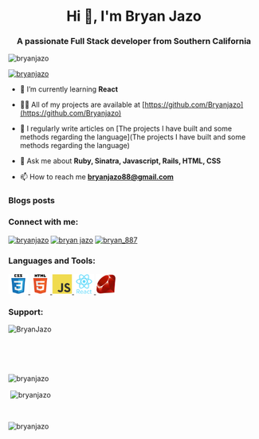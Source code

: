 <h1 align="center">Hi 👋, I'm Bryan Jazo</h1>
<h3 align="center">A passionate Full Stack developer from Southern California</h3>

<p align="left"> <img src="https://komarev.com/ghpvc/?username=bryanjazo&label=Profile%20views&color=0e75b6&style=flat" alt="bryanjazo" /> </p>

<p align="left"> <a href="https://github.com/ryo-ma/github-profile-trophy"><img src="https://github-profile-trophy.vercel.app/?username=bryanjazo" alt="bryanjazo" /></a> </p>

- 🌱 I’m currently learning **React**

- 👨‍💻 All of my projects are available at [https://github.com/Bryanjazo](https://github.com/Bryanjazo)

- 📝 I regularly write articles on [The projects I have built and some methods regarding the language](The projects I have built and some methods regarding the language)

- 💬 Ask me about **Ruby, Sinatra, Javascript, Rails, HTML, CSS**

- 📫 How to reach me **bryanjazo88@gmail.com**

### Blogs posts
<!-- BLOG-POST-LIST:START -->
<!-- BLOG-POST-LIST:END -->

<h3 align="left">Connect with me:</h3>
<p align="left">
<a href="https://dev.to/bryanjazo" target="blank"><img align="center" src="https://cdn.jsdelivr.net/npm/simple-icons@3.0.1/icons/dev-dot-to.svg" alt="bryanjazo" height="30" width="40" /></a>
<a href="https://linkedin.com/in/bryan jazo" target="blank"><img align="center" src="https://raw.githubusercontent.com/rahuldkjain/github-profile-readme-generator/neutral-icons/src/images/icons/Social/linked-in-alt.svg" alt="bryan jazo" height="30" width="40" /></a>
<a href="https://instagram.com/bryan_887" target="blank"><img align="center" src="https://raw.githubusercontent.com/rahuldkjain/github-profile-readme-generator/neutral-icons/src/images/icons/Social/instagram.svg" alt="bryan_887" height="30" width="40" /></a>
</p>

<h3 align="left">Languages and Tools:</h3>
<p align="left"> <a href="https://www.w3schools.com/css/" target="_blank"> <img src="https://raw.githubusercontent.com/devicons/devicon/master/icons/css3/css3-original-wordmark.svg" alt="css3" width="40" height="40"/> </a> <a href="https://www.w3.org/html/" target="_blank"> <img src="https://raw.githubusercontent.com/devicons/devicon/master/icons/html5/html5-original-wordmark.svg" alt="html5" width="40" height="40"/> </a> <a href="https://developer.mozilla.org/en-US/docs/Web/JavaScript" target="_blank"> <img src="https://raw.githubusercontent.com/devicons/devicon/master/icons/javascript/javascript-original.svg" alt="javascript" width="40" height="40"/> </a> <a href="https://reactjs.org/" target="_blank"> <img src="https://raw.githubusercontent.com/devicons/devicon/master/icons/react/react-original-wordmark.svg" alt="react" width="40" height="40"/> </a> <a href="https://www.ruby-lang.org/en/" target="_blank"> <img src="https://raw.githubusercontent.com/devicons/devicon/master/icons/ruby/ruby-original.svg" alt="ruby" width="40" height="40"/> </a> </p>

<h3 align="left">Support:</h3>
<p><a href="https://www.buymeacoffee.com/BryanJazo"> <img align="left" src="https://cdn.buymeacoffee.com/buttons/v2/default-yellow.png" height="50" width="210" alt="BryanJazo" /></a></p><br><br><br><br><br>

<p><img align="left" src="https://github-readme-stats.vercel.app/api/top-langs?username=bryanjazo&show_icons=true&locale=en&layout=compact" alt="bryanjazo" /></p><br>

<p>&nbsp;<img align="center" src="https://github-readme-stats.vercel.app/api?username=bryanjazo&show_icons=true&locale=en" alt="bryanjazo" /></p><br>

<p><img align="center" src="https://github-readme-streak-stats.herokuapp.com/?user=bryanjazo&" alt="bryanjazo" /></p><br>
